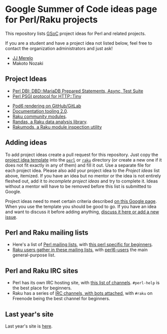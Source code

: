 # Google Summer of Code ideas page for Perl/Raku projects

This repository lists [GSoC](https://summerofcode.withgoogle.com/how-it-works/#timeline) project ideas for Perl and related projects.

If you are a student and have a project idea not listed below, feel free to
contact the organization administrators and just ask!

* [JJ Merelo](https://github.com/JJ)
* Makoto Nozaki

## Project Ideas

* [Perl DBI: DBD::MariaDB Prepared Statements, Async, Test Suite](perl/DBD-MariaDB.md)
* [Perl PSGI protocol for HTTP::Tiny](perl/HTTP-Tiny-PSGI.md)
- [Pod6 rendering on GitHub/GitLab](https://github.com/perl-foundation-outreach/gsoc-2020-ideas/blob/master/raku/pod6-rendering-on-github-gitlab.md)
- [Documentation tooling 2.0](raku/docs.md).
- [Raku community modules](raku/community-modules.md).
- [Randas, a Raku data analysis library](raku/randas.md).
- [Rakumods, a Raku module inspection utility](raku/rakumods.md)

## Adding ideas

To add project ideas create a pull request for this repository.  Just copy the
[project idea template](project_template.md) into the [`perl`](perl) or [`raku`](raku) directory
(or create a new one if it does not fit exactly in any of them) and fill it
out. Use a separate file for each project idea.  Please also add your project
idea to the *Project ideas* list above, itemized. If you have an idea but no
mentor or the idea is not entirely fleshed out, add it to *incomplete project
ideas* and try to complete it. Ideas without a mentor will have to be removed
before this list is submitted to Google.

Project ideas need to meet certain criteria described [on this Google
page](https://google.github.io/gsocguides/mentor/defining-a-project-ideas-list).
When you use the template you should be good to go. If you have an idea and
want to discuss it before adding anything, [discuss it here or add a new
issue](https://github.com/perl-foundation-outreach/gsoc-2020-ideas/issues/1).

## Perl and Raku mailing lists

* Here's a list of [Perl mailing lists](https://lists.perl.org/),
  with
  [this perl specific for beginners](https://www.nntp.perl.org/group/perl.beginners/).
*
  [Raku users gather in these mailing lists](https://raku.org/archive/lists/),
  with
  [perl6-users](https://www.nntp.perl.org/group/perl.perl6.users/) the
  main general-purpose list.
  
## Perl and Raku IRC sites
 
* Perl has its own IRC hosting site,
  with
  [this list of channels](http://www.irc.perl.org/channels.html). `#perl-help`
  is the best place for beginners.
* Raku has a series
  of
  [IRC channels, with bots attached](https://raku.org/community/irc),
  with `#raku` on Freenode being the best channel for beginners.

## Last year's site

Last year's site is [here](https://perl-foundation-outreach.github.io/ideas). 
